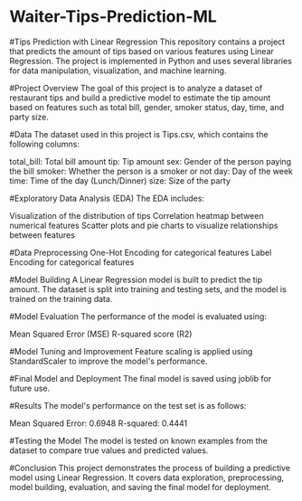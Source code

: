 # Waiter-Tips-Prediction-ML

#Tips Prediction with Linear Regression
This repository contains a project that predicts the amount of tips based on various features using Linear Regression. The project is implemented in Python and uses several libraries for data manipulation, visualization, and machine learning.

#Project Overview
The goal of this project is to analyze a dataset of restaurant tips and build a predictive model to estimate the tip amount based on features such as total bill, gender, smoker status, day, time, and party size.

#Data
The dataset used in this project is Tips.csv, which contains the following columns:

total_bill: Total bill amount
tip: Tip amount
sex: Gender of the person paying the bill
smoker: Whether the person is a smoker or not
day: Day of the week
time: Time of the day (Lunch/Dinner)
size: Size of the party

#Exploratory Data Analysis (EDA)
The EDA includes:

Visualization of the distribution of tips
Correlation heatmap between numerical features
Scatter plots and pie charts to visualize relationships between features

#Data Preprocessing
One-Hot Encoding for categorical features
Label Encoding for categorical features

#Model Building
A Linear Regression model is built to predict the tip amount. The dataset is split into training and testing sets, and the model is trained on the training data.

#Model Evaluation
The performance of the model is evaluated using:

Mean Squared Error (MSE)
R-squared score (R2)

#Model Tuning and Improvement
Feature scaling is applied using StandardScaler to improve the model's performance.

#Final Model and Deployment
The final model is saved using joblib for future use.

#Results
The model's performance on the test set is as follows:

Mean Squared Error: 0.6948
R-squared: 0.4441

#Testing the Model
The model is tested on known examples from the dataset to compare true values and predicted values.

#Conclusion
This project demonstrates the process of building a predictive model using Linear Regression. It covers data exploration, preprocessing, model building, evaluation, and saving the final model for deployment.
